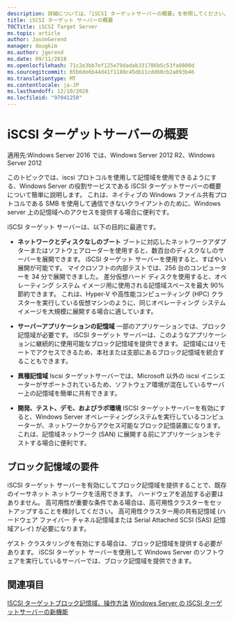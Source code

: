 ```yaml
---
description: 詳細については、「iSCSI ターゲットサーバーの概要」を参照してください。
title: iSCSI ターゲット サーバーの概要
TOCTitle: iSCSI Target Server
ms.topic: article
author: JasonGerend
manager: dougkim
ms.author: jgerend
ms.date: 09/11/2018
ms.openlocfilehash: 71c2e3bb7ef125e79dadab331786b5c53fa0800d
ms.sourcegitcommit: 65b6de6b44d41f1180c45db11cdd60cb2a093b46
ms.translationtype: MT
ms.contentlocale: ja-JP
ms.lasthandoff: 12/10/2020
ms.locfileid: "97041250"
---
```

# <a name="iscsi-target-server-overview"></a>iSCSI ターゲットサーバーの概要

適用先:Windows Server 2016 では、Windows Server 2012 R2、Windows Server 2012

このトピックでは、iscsi プロトコルを使用して記憶域を使用できるようにする、Windows Server の役割サービスである iSCSI ターゲットサーバーの概要について簡単に説明します。 これは、ネイティブの Windows ファイル共有プロトコルである SMB を使用して通信できないクライアントのために、Windows server 上の記憶域へのアクセスを提供する場合に便利です。

iSCSI ターゲット サーバーは、以下の目的に最適です。

* **ネットワークとディスクなしのブート**   ブートに対応したネットワークアダプターまたはソフトウェアローダーを使用すると、数百台のディスクなしのサーバーを展開できます。 iSCSI ターゲット サーバーを使用すると、すばやい展開が可能です。 マイクロソフトの内部テストでは、256 台のコンピューターを 34 分で展開できました。 差分仮想ハード ディスクを使用すると、オペレーティング システム イメージ用に使用される記憶域スペースを最大 90% 節約できます。 これは、Hyper-V や高性能コンピューティング (HPC) クラスターを実行している仮想マシンのように、同じオペレーティング システム イメージを大規模に展開する場合に適しています。

* **サーバーアプリケーションの記憶域**   一部のアプリケーションでは、ブロック記憶域が必要です。 iSCSI ターゲット サーバーは、このようなアプリケーションに継続的に使用可能なブロック記憶域を提供できます。 記憶域にはリモートでアクセスできるため、本社または支部にあるブロック記憶域を統合することもできます。

* **異種記憶域**   Iscsi ターゲットサーバーでは、Microsoft 以外の iscsi イニシエーターがサポートされているため、ソフトウェア環境が混在しているサーバー上の記憶域を簡単に共有できます。

* **開発、テスト、デモ、およびラボ環境**   ISCSI ターゲットサーバーを有効にすると、Windows Server オペレーティングシステムを実行しているコンピューターが、ネットワークからアクセス可能なブロック記憶装置になります。 これは、記憶域ネットワーク (SAN) に展開する前にアプリケーションをテストする場合に便利です。

## <a name="block-storage-requirements"></a>ブロック記憶域の要件

iSCSI ターゲット サーバーを有効にしてブロック記憶域を提供することで、既存のイーサネット ネットワークを活用できます。 ハードウェアを追加する必要はありません。 高可用性が重要な条件である場合は、高可用性クラスターをセットアップすることを検討してください。 高可用性クラスター用の共有記憶域 (ハードウェア ファイバー チャネル記憶域または Serial Attached SCSI (SAS) 記憶域アレイ) が必要になります。

ゲスト クラスタリングを有効にする場合は、ブロック記憶域を提供する必要があります。 iSCSI ターゲット サーバーを使用して Windows Server のソフトウェアを実行しているサーバーでは、ブロック記憶域を提供できます。

## <a name="see-also"></a>関連項目

[ISCSI ターゲットブロック記憶域、操作方法](/previous-versions/windows/it-pro/windows-server-2012-r2-and-2012/hh848268(v%3dws.11)) 
[Windows Server の ISCSI ターゲットサーバーの新機能](/previous-versions/windows/it-pro/windows-server-2012-r2-and-2012/dn305893(v%3dws.11))
